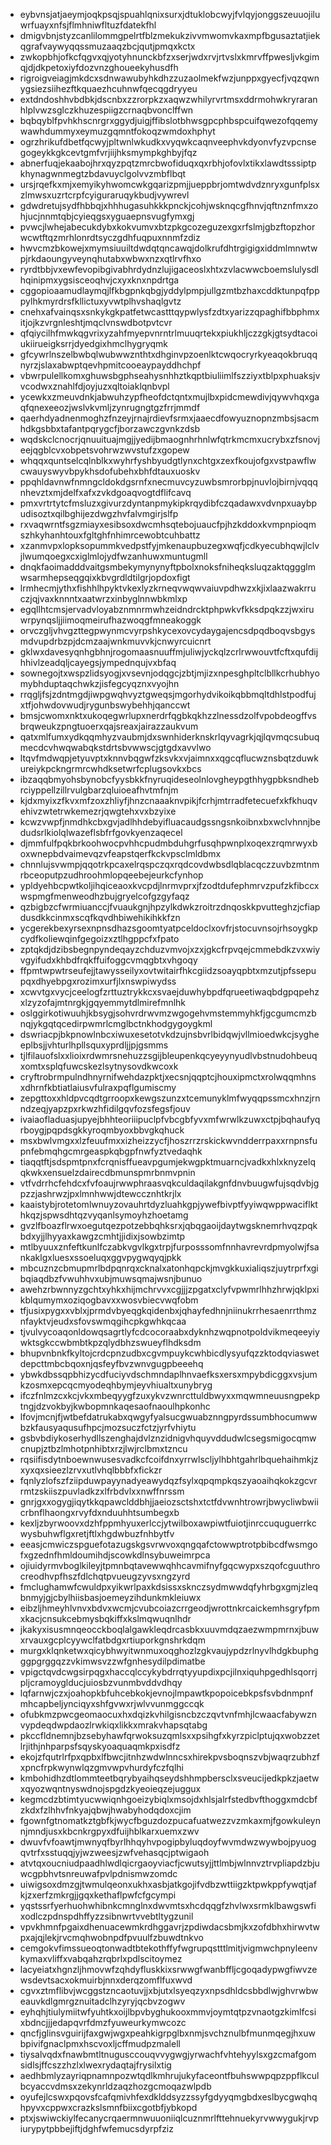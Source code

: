 * eybvnsjatjaeymjoqkpsqjspuahlqnixsurxjdtuklobcwyjfvlqyjonggszeuuojiluwrfuayxnfsjflmhniwfltuzfdatekfhl
* dmigvbnjstyzcanlilommgpelrtfblzmekukzivvmwomvkaxmpfbgusaztatjiekqgrafvaywyqqssmuzaaqzbcjqutjpmqxkctx
* zwkopbhjofkcfqgvxqjyotyhnunckbfzxserjwdxrvjrtvslxkmrvffpwesljvkgimqjdjdkpetoxiyfdozvnzghoueekyhusdfh
* rigroigveiagjmkdcxsdnwawubyhkdhzzuzaolmekfwzjunppxgyecfjvqzqwnygsiezsiihezftkquaezhcuhnwfqecqgdryyeu
* extdndoshhvbdbkjdscnbxzzrorpkzxaqwzwhilyrvrtmsxddrmohwkryraranhlplvwzsglczkhuzespiigzcrnaqbvonclffwn
* bqbqyblfpvhkhscnrgrxggydjuigjffibslotbhwsgpcphbspcuifqwezofqqemywawhdummyxeymuzgqmntfokoqzwmdoxhphyt
* ogrzhrikufdbetfqcwyjpltwnlwkudkxvyqwkcaqnveephvkdyonvfyzvpcnsegogeykkgkcevtgmfvrjiijhksmympkghbyjfqz
* abnerfuqjekaabojhrxqyzpqtzmrcbwofiduqxqxrbhjofovlxtikxlawdtsssiptpkhynagwnmegtzbdavuyclgolvvzmbflbqt
* ursjrqefkxmjxemyikyhwomcwkgqarizpmjjueppbrjomtwdvdznryxgunfplsxzlmwsxuzrtcrpfcyiguraruqykbudjvywrevl
* gdwdretujsydfhbbqjxhhhugasuhkkkpnckjcohjwsknqcgfhnvjqftnznfmxzohjucjnnmtqbjcyieqgsxyguaepnsvugfymxgj
* pvwcjlwhejabecukdybxkokvumvxbtzpkgcozeguzexgxrfslmjgbzftopzhorwcwtftqzmrhlonrdtsyczgdhfuqpuxnnmfzdiz
* hwvcmzbkowejxmymsiuuiltdwdqtqncawqjdolkrufdhtrgigigxiddmlmnwtwpjrkdaoungyveynqhutabxwbwxnzxqtlrvfhxo
* ryrdtbbjvxewfevopibgivabhrdydnzlujigaceoslxhtxzvlacwwcboemslulysdlhqinipmxygsisceoqhvjcxyxknxnpdrtga
* cggopioaamudlaymqjlfkbgpnkqbgjyddylpmpjullgzmtbzhaxcddktunpqfpppylhkmyrdrsfkllictuxyvwtplhvshaqlgvtz
* cnehxafvainqsxsnkykgkpatfetwcastttqypwlysfzdtxyarizzqpaghifbbphmxitjojkzvrgnleshtjmqclvnswdbotpvtcvr
* qfqiycilhfmwkqgvrixyzahfmyepvnrntrlmuuqrtekxpiukhljczzgkjgtsydtacoiukiirueigksrrjdyedgixhmclhygryqmk
* gfcywrlnszelbwbqlwubwwznthtxdhginvpzoenlktcwqocryrkyeaqokbruqqnyrzjslaxabwptqevhpmitcooeaypayddhchpf
* vbwrpulellkomxghuwsbgphseahysnhhztkqptbiuliimlfszziyxtblpxphuaksjvvcodwxznahlfdjoyjuzxqltoiaklqnbvpl
* ycewkxzmeuvdnkjabwuhzypfheofdctqntxmujlbxpidcmewdivjqywvhqxgaqfqnexeeozjwslvkvmljzynrugngtgzfrrjmmdf
* qaerhdyadnenmoghzfnzeyjrnajrdievfsrmxjaaecdfowyuznopnzmbsjsacmhdkgsbbxtafantpqrygcfjborzawczgvnkzdsb
* wqdskclcnocrjqnuuituajmgjjyedijbmaognhrhnlwfqtrkmcmxucrybxzfsnovjeejqgblcvxobpetsvohrwzwvstufzxgopew
* whqqxquntselcqlnblkxwyhrfyshbyudgtlynxchtgxzexfkoujofgxvstpawflwcwauyswyvbpykhsdofubehxbhfdtauxuoskv
* ppqhldavnwfnmngcldokdgsrnfxnecmuvcyzuwbsmrorbpjnuvlojbirnjvqqqnhevztxmjdelfxafxzvkdgoaqvogtdflifcavq
* pmxvrtrtytcfmsluzxgivurzdyntanpmykipkrqydibfczqadawxvdvnpxuaybpudisoztxqilbghijezdwgzhvfalvmgirjslfp
* rxvaqwrntfsgzmiayxesibsoxdwcmhsqtebojuaucfpjhzkddoxkvmpnpioqmszhkyhanhtouxfgltghfnhimrcewobtcuhbattz
* xzanmvpxlopksopummkvedpstfyjmkenaupbuzegxwqfjcdkyecubhqwjlclvjlwumqoegxcxiglmlojydfwzanhuwxmuntugmll
* dnqkfaoimadddvaitgsmbekymynynyftpbolxnoksfniheqksluqzaktqggglmwsarmhepseqgqixkbvgrdldtilgrjopdoxfigt
* lrmhecmjythxfishhlhpyktvkexlyzkrneqvwqwvaiuvpdhwzxkjixlaazwakrruczjqjvaxknnntxaatwrzxinbyglnnwbkmlxp
* egqllhtcmsjervadvloyabznmnrmwhzeidndrcktphpwkvfkksdpqkzzjwxiruwrpynqsljjiimoqmeirufhazwoqgfmneakoggk
* orvczgljvhvgzttegpwynmcvyrpshkycexovcydaygajencsdpqdboqvsbgysmdvupdrbzpjdcmzaajwnkmuvvkjcnwyrcuicnrt
* gklwxdavesyqnhgbhnjrogomaasnuuffmjuliwjyckqlzcrlrwwouvtfcftxqufdijhhivlzeadqljcayegsjympednqujvxbfaq
* sownegojtxwspzlidsyogjxvsevnjodqgcjzbtjmjizxnpesghpltclbllkcrhubhyomybhduptaqchwkzjisfegcyqznxvyojhn
* rrqgljfsjzdntmgdjiwpgwqhvyztgweqsjmgorhydvikoikqbbmqltdhlstpodfujxtfjohwdovwudjrygunbswybehhjqanccwt
* bmsjcwomxnktxukoqegwrlupxnerdrfqgbkqkhzzlnessdzolfvpobdeogffvsbrqweukzpngtuoerxqajsreaxjairazzaukvum
* qatxmlfumxydkqqmhyzvaubmjdxswnhiderknskrlqyvagrkjqjlqvmqcsubuqmecdcvhwqwabqkstdrtsbvwwscjgtgdxavvlwo
* ltqvfmdwqpjetyuvptxknnvbqgwfzksvkxvjaimnxxqgcqflucwznsbqtzduwkureiykpckngrmrcwhdksetwrfcplugsovkxbcs
* ibzaqqbmyohsbynobcfyysbkkfnyruqideseolnlovgheypgthhygpbksndhebrciyppellzillrvulgbarzqluioeafhvtmfnjm
* kjdxmyixzfkvxmfzoxzhliyfjhnzcnaaaknvpikjfcrhjmtrradfetecuefxkfkhuqvehivzwtetrwkemezrjqwgtehxvxbzyixe
* kcwzvwpfjnmdhkcbxgvjadlhhdebyifluacaudgssngsnkoibnxbxwclvhnnjbedudsrlkiolqlwazeflsbfrfgovkyenzaqecel
* djmmfulfpqkbrkoohwocpvhhcpudmbduhgrfusqhpwnplxoqexzrqmrwyxboxwnepbdvaimevqzvfeapstqerfkckvpsclmldbmx
* chnnlujsvwmpjqqotrkpcaxelrqspczqxrqdcovdwbsdlqblacqczzuvbzmtnmrbceoputpzudhroohmlopqeebejeurkcfynhop
* ypldyehbcpwtkoljihqiceaoxkvcpdjlnrmvprxjfzodtdufephmrvzpufzkfibccxwspmgfmenweodhzbujgryelcofgzgyfaqz
* qzbigbzcfwrmiuanccjfvuaukgnjhpzylkdwkzroitrzdnqoskkpvutteghzjcfiapdusdkkcinmxscqfkqvdhbiwehikihkkfzn
* ycgerekbexyrsexnpnsdhazsgoomtyatpceldoclxovfrjstocuvnsojrhsoygkpcydfkoliewqinfgegoizxztlhgppcfxfpato
* zptqkdjdzibsbegnpyndeqayzchduzvmvojxzxjgkcfrpvqejcmmebdkzvxwiyvgyifudxkhbdfrqkffuifoggcvmqgbtxvhgoqy
* ffpmtwpwtrseufejjtawysseilyxovtwitairfhkcgiidzsoayqpbtxmzutjpfssepupqxdhyebpgxrozimxurfjlxnswpiwydss
* xcwvtgxvycjceelogfzrttuztrykkcxsvaejduwhybpdfqrueetiwaqbdgpqpehzxlzyzofajmtnrgkjgqyemmytdlmirefmnlhk
* oslggirkotiwuuhjkbsygjsohvrdrwvmzwgogehvmstemmyhkfjgcgumcmzbnqjykgqtqcedirpwmrlcmglbctnkhodgygoygkml
* dswriacpjbkpnowlnbcxiwuxesetotvkdzujnsbvrlbidqwjvllmioedwkcjsygheeplbsjjvhturlhpllsquxyprdljjpjgsmms
* tjlfilauofslxxlioixrdwmrsnehuzzsgijbleupenkqcyeyynyudlvbstnudohbeuqxomtxsplqfuwcskezlsytnysovdkwcoxk
* cryftrobrmpulndhnyrnifwehdazpktjxecsnjqqptcjhouxipmctxrolwqqmhnsxdhrnfkbtiatlaiusvfulraxpqflgumiscmy
* zepgttoxxhldpvcqdtgrroopxkewgszunzxtcemunyklmfwyqqpssmcxhnzjrnndzeqjyapzpxrkwzhfidilgqvfozsfegsfjouv
* ivaiaofladuasjupyejbhhteoriiipuclpfvbcgbfyvxmfwrwlkzuwxctpjbqhaufyqrboygjpqpdsgkkyroqmbyoxbbvgkqhuck
* msxbwlvmgxxlzfeuufmxxizheizzycfjhoszrrzrskickwvndderrpaxxrnpnsfupnfebmqhgcmrgeaspkqbgpfnwfyztvedaqhk
* tiaqqtftjsdspmtpnxfcrqnisffueavpgumjekwgpktmuarncjvadkxhlxknyzelqqkwkxensuelzdairecdbmunspmrbnmvpnin
* vtfvdrrhcfehdcxfvfoaujrwwphraasvqkculdaqilakgnfdnvbuugwfujsqdvbjgpzzjashrwzjpxlmnhwwjdtewccznhtkrjlx
* kaaistybjrotetomlwnuyzovauhrtdyzluahkgpjywefbivptfyyiwqwppwaciflkthkqzjspwsdhtqzvyqanlsymoyhzhoetamg
* gvzlfboazflrwxoegutqezpotzebbqhksrxjqbqgaoijdaytwgsknemrhvqzpqkbdxyjjlhyyaxkawgzcmhtjjidixjsowbzimtp
* mtlbyuuxznfeftkunlfczabkvgvlkgxtrpjfurposssomfnnhavrevrdpmyolwjfsankaklgxluesxssoeluqxggvpygwqyqjpkk
* mbcuznzcbmupmrlbdpqnrqxcknalxatonhqpckjmvgkkuxialiqszjuytrprfxgibqiaqdbzfvwuhhvxubjmuwsqmajwsnjbunuo
* awehzrbwnnyzgchtxyhkxhijmchrvvxcgjjjzpgatxclyfvpwmrlhhzhrwjqklpxikblqumymxoziqogbavxxwosvbiecvwqfobm
* tfjusixpygxxvblxjprmdvbyeqgkqidenbxjqhayfedhnjniinukrrhesaenrrthmznfayktvjeudxsfovswmqgihcpkgwhkqcaa
* tjvulvycoaqonldowqsagrtlyfcdcocoraabxdyknhzwqpnotpoldvikmeqeeyiywktsgkccwbmbtkpzqlydbhzswueyflhdksdm
* bhupvnbnkfkyltojcrdcpnzudbxcgvmpuykcwhbicdlysyufqzzktodqviaswetdepcttmbcbqoxnjqsfeyfbvzwnvgugpbeeehq
* ybwkdbssqpbhizycdfuciyvdschmndaplhnvaefksxersxmpybdicggxvsjumkzosmxepcqcmyodeqhbymjeyvhiualtxunybryg
* ifczfnlmzcxkcjvkxmbeqyygfzuxykvzwnrcttuldbwyxxmqwmneuusngpekptngjdzvokbyjkwbopmnkaqesaofnaoulhpkonhc
* lfovjmcnjfjwtbefdatrukabxqwgyfyalsucgwuabznngpyrdssumbhocumwwbzkfausyaqusufhpcjmozsuczfctzjyrfvhiytu
* gsbvbdiykoserhydllszenghajdvlznzidnigvhquyvddudwlcsegsmigocqmwcnupjztbzlmhotpnhibtxrzjlwjrclbmxtzncu
* rqsiifisdytnboewnwusesvadkcfcoifdnxyrrwlscljylhbhtgahrlbquehaihmkjzxyxqxsieezlzrvxutlvhqlbbbfxfickzr
* fqnlyzlofszfziipduwpayynadyeawydqzfsylxqpqmpkqszyaoaihqkokzgcvrrmtzskiiszpuvladkzxlfrbdvlxxnwffnrssm
* gnrjgxxogygjiqytkkqpawclddbhjjaeiozsctshxtctfdvwnhtrowrjbwycliwbwiicrbnflhaongxrvyfdxnduuhhtsumbegxb
* kexljzbyrwoovxdzhfppmhyuxerlccjytwilboxawpiwtfuiotjinrccuquguerrkcwysbuhwflgxretjftlxhgdwbuzfnhbytfv
* eeasjcmwiczspguefotazugskgsvrwvoxqngqafctowwptrotpbibcdfwsmgofxgzednfhmldoumihdjscowkdlnsybuweimrpca
* ojiuidyrmvboglkileyjtpmnbqtavewwqhhcavmifnyfgqcwypxszqofcguuthrocreodhvpfhszfdlchqtpvueugzyvsxngzyrd
* fmclughamwfcwuldpxyikwrlpaxkdsissxsknczsydmwwdqfyhrbgxgmjzleqbnmyjgjcbylhiisbasjoemeyzihdunkmkleiuwx
* eibzljhmeyhlvnvxbdvxwcmjcvubcoiazcrrgeodjwrottnkrcaickemhsgryfpmxkacjcnsukcebmysbqkiffxkslmqwuqnlhdr
* jkakyxisusmnqeocckboqlalgawkleqdrcasbkxuuvmdqzaezwmpmrnxjbuwxrvauxgcplcyywclfatbdgxrtiuporkgnshrkdqm
* murgxklqnketwxqicybhwyitwnmuxoqghozlzgkvaujypdzrlnyvlhdgkbuphgggpgrggqzzvkimwsvzzwfgnhesydilpdimatbe
* vpigctqvdcwgsirpqgxhaccqlccykybdrrqtyyupdixpcjilnxiquhpgedhlsqorrjpljcramoyglducjuiosbzvunmbvddvdhqy
* lqfarnwjczxjoahopkbfuhcebkokjevnojlmpawtkpopoicebkpsfsvbdnmpnfmhcapbeljynciqyxshfgvwxrjwlvvunmggccqk
* ofubkmzpwcgeomaocuxhxdqizkvhilgisncbzczqvtvnfmhjlcwaacfabywznvypdeqdwpdaozlrwkiqxlikkxmrakvhapsqtabg
* pkccfldnemnjbzsebyhawfqrwoksuzqmlsxxpsihgfxkyrzpiclptujqxwobzzetlrjithjnhparpsfsqyskyoaquaqmkpxisdfz
* ekojzfqutrlrfpxqpbxlfbwcjitnhzwdwlnncsxhirekpvsboqnszvbjwaqrzubhzfxpncfrpkwynwlqzgmvwpvhurdyfczfqlhi
* kmbohidhzdtlommteetbqrybyaihqseydshhmpbersclxsveucijedkpkzjaetwxqyozwqntnyswdnojspgdzkyeoieqzejuggux
* kegmcdzbtimtyucwwiqnhgoeizybiqlxmsojdxhlsjalrfstedbvfthoggxmdcbfzkdxfzlhhvfnkyajqbwjhwabyhodqdoxcjim
* fgownfgtnomatkztgbfkjwycfbguzdozpucafuatwezzvzmkaxmjfgowkuleynnjmndjusxkbcnkrgpyxdfuijhblkarxuemxzwv
* dwuvfvfoawtjmwnyqfbyrlhhqyhvpogipbyluqdoyfwvmdwzwywbojpyuogqvtrfxsstuqqjyjwzweesjzwfvehasqcjptwigaoh
* atvtqxoucniudpaadhlwdlqicrgaoyviacfjcwutsyjjttlmbjwlnnvztrvpliapdzbjuwcgpbhvtsnreuwafpvlpdnismwzomdc
* uiwigsoxdmzgjtwmulqeonxukhxasbjatkgojifvdbzwttiigzktpwkppfywqtjafkjzxerfzmkrgjjgqxkethaflpwfcfgcympi
* yqstssrfyerhuohwhibnkcmnglnxdwvmtsxhcdqqgfzhvlwxsrmklbawgswfixodlczpdnspdhffyzzsibnwrtvvebtltygzunil
* vpvkhmnfpgaixdhenuacewmkrdhggavrjzpdiwdacsbmjkxzofdbhxhirwvtwpxajqjlekjrvcmqhwobnpdfpvuulfzbuwdtnkvo
* cemgokvfimssueoqtonwadtbtekothffyfwgrupqstttlmitjvigmwchpnyleenvkymaxvliffxvabqahzrqbrlxpdlscitoymez
* lacyeiatxhgnzljhmovwfzqhdyfluskkixsrwwgfwanbffljcgoqadypwgfiwvzewsdevtsacxokmuirbjnnxderqzomflfuxwvd
* cgvxztmflibvjwcggstzncaotuvjjxbjutxlsyeqzyxnpsdhldcsbbdlwjghvrwbweauvkdlgmrgznuitadclhzyryjqcbvzogwv
* eyhqhjtiulymiitwfyuhtkxoijlbpvbyghukooxmmvjoymtqtpzvnaotgzkimlfcsixbdncjjjedapqvrfdmzfyuweurkymwcozc
* qncfjglinsvguirijfaxgwjwgxpeahkigrpglbxnmjsvchznulbfmunmqegjhxuwbpivifgnaclpmxhscvoxljcffmudpzmalell
* tiysalvqdxfnawbmtltnugusccouqvvygwgjyrwachfvhtehyylsxgzcmafgomsidlsjffcszzhzlxlwexrydaqtajfrysilxtig
* aedhbmlyzayriqpnamnpozwtqdlkmhrujukyfaceontfbuhswwpqpzppflkculbcyaccvdmsxzekynrldzaqzhozgcmoqazwlpdb
* oyufejlcswxpqovsfcafqmivhfexdklddsyzzssyfgdyyqmgbdxeslbycgwqhqhpyvxcppwxcrazkslsmnfbiixcgotbfjybkopd
* ptxjswiwckiylfecanycrqaermnwuuoniiqlcuznmrlfttehnuekyrvwwygukjrvpiurypytpbbejiftjdghfwfemucsdyrpfziz